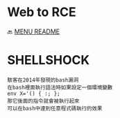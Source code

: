 Web to RCE
===
🔙 [MENU README](../README.md)

# SHELLSHOCK
```
駭客在2014年發現的bash漏洞
在bash裡面執行語法時如果設定一個環境變數
env X='() { :; };
那它後面的指令就會被執行起來
可以在bash中達到任意程式碼執行的效果
```
```bash

```